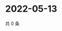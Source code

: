 # 2022-05-13

共 0 条

<!-- BEGIN WEIBO -->
<!-- 最后更新时间 Fri May 13 2022 18:18:35 GMT+0800 (China Standard Time) -->

<!-- END WEIBO -->
